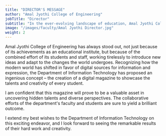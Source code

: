 ```yaml
---
title: "DIRECTOR'S MESSAGE"
author: "Amal Jyothi College of Engineering"
jobTitle: "Director"
subtitle: "In the ever-evolving landscape of education, Amal Jyothi College of Engineering distinguishes itself through the synergy of its students and staff, embracing innovation. The creation of a digital magazine by the Department of Information Technology will unveil the talents and creativity of our students, marking a valuable asset for uncovering hidden potential and diverse perspectives."
image: "/images/faculty/Amal Jyothi Director.jpg"
weight: 2
---
```


Amal Jyothi College of Engineering has always stood out, not just because of its achievements as an educational institute, but because of the combined effort of its students and staff, working tirelessly to introduce new ideas and adapt to the changes the world undergoes. Recognizing how the modern world has shifted in favor of digital sources for information and expression, the Department of Information Technology has proposed an ingenious concept – the creation of a digital magazine to showcase the talents and creativity of every student.

I am confident that this magazine will prove to be a valuable asset in uncovering hidden talents and diverse perspectives. The collaborative efforts of the department's faculty and students are sure to yield a brilliant outcome.

I extend my best wishes to the Department of Information Technology on this exciting endeavor, and I look forward to seeing the remarkable results of their hard work and creativity.
